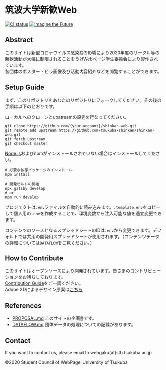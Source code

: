 # 筑波大学新歓Web
[![CI status](https://github.com/tsukuba-shinkan/shinkan-web/workflows/CI/badge.svg)]()
[![Imagine the Future](https://img.shields.io/badge/imagine--the-future-0bf)](https://github.com/topics/imagine-the-future)

## Abstract
このサイトは新型コロナウイルス感染症の影響により2020年度のサークル等の新歓活動が大幅に制限されることをうけWebページ学生委員会により製作されています。  
各団体のポスター・ビラ画像及び活動内容紹介などを閲覧することができます。

## Setup Guide
まず、このリポジトリをあなたのリポジトリにフォークしてください。その後の手順は以下のとおりです。

ローカルへのクローンとupatreamの設定を行なってください。
```console
git clone https://github.com/{your-account}/shinkan-web.git
git remote add upstream https://github.com/tsukuba-shinkan/shinkan-web.git
git fetch upstream
git checkout master
```

[Node.js](https://nodejs.org/ja/)およびnpmがインストールされていない場合はインストールしてください。

```console
# 必要な依存パッケージのインストール
npm install

# 開発ビルドの開始
npx gatsby develop
# or
npm run develop
```

プロジェクトは`.env`ファイルを自動的に読み込みます。`.template.env`をコピーして個人用の`.env`を作成することで、環境変数から注入可能な値を適宜変更できます。

コンテンツのソースとなるスプレッドシートのIDは`.env`から変更できます。デフォルトでは共用の開発用スプレッドシートが使用されます。（コンテンツデータの詳細については[`DATAFLOW`](/DATAFLOW.md)をご覧ください。）

## How to Contribute
このサイトはオープンソースにより開発されています。皆さまのコントリビューションをお待ちしております。  
[Contribution Guide](/CONTRIBUTING.md)をご一読ください。  
Adobe XDによるデザイン原案は[こちら](https://xd.adobe.com/view/ca957b4d-3739-4c27-566f-ddd0cf4bead8-bca4/)

## References
- [PROPOSAL.md](PROPOSAL.md) このサイトの企画書です。
- [DATAFLOW.md](/DATAFLOW.md) 団体データの処理についての記載があります。

## Contact
If you want to contact us, please email to webgaku(at)stb.tsukuba.ac.jp 

&copy;2020 Student Council of WebPage, University of Tsukuba
